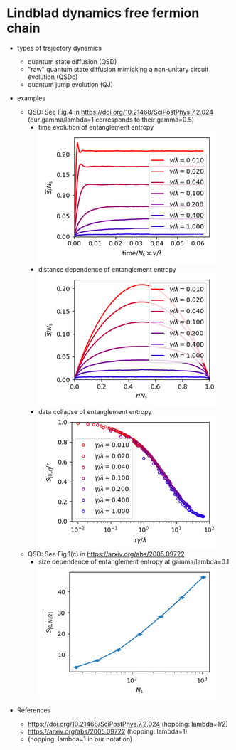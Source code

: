 # Lindblad dynamics free fermion chain

- types of trajectory dynamics
  - quantum state diffusion (QSD)
  - "raw" quantum state diffusion mimicking a non-unitary circuit evolution (QSDc)
  - quantum jump evolution (QJ)

- examples
  - QSD: See Fig.4 in https://doi.org/10.21468/SciPostPhys.7.2.024<br>
    (our gamma/lambda=1 corresponds to their gamma=0.5)
    - time evolution of entanglement entropy<br>
      ![time evolution](./QSD/dat_example/Ns512/fig_timeevol_ee_Ns512_dt0.050000_gamma_all.png)
    - distance dependence of entanglement entropy<br>
      ![distance dependence](./QSD/dat_example/Ns512/fig_dist_ee_Ns512_dt0.050000_gamma_all.png)
    - data collapse of entanglement entropy<br>
      ![data collapse](./QSD/dat_example/Ns512/fig_collapse_ee_Ns512_dt0.050000_gamma_all.png)
  - QSD: See Fig.1(c) in https://arxiv.org/abs/2005.09722<br>
    - size dependence of entanglement entropy at gamma/lambda=0.1<br>
      ![data collapse](./QSD/dat_example/gamma0.1/fig_sizedep_ee_dt0.050000_gamma0.100000.png)

- References
  - https://doi.org/10.21468/SciPostPhys.7.2.024 (hopping: lambda=1/2)
  - https://arxiv.org/abs/2005.09722 (hopping: lambda=1)
  - (hopping: lambda=1 in our notation)
